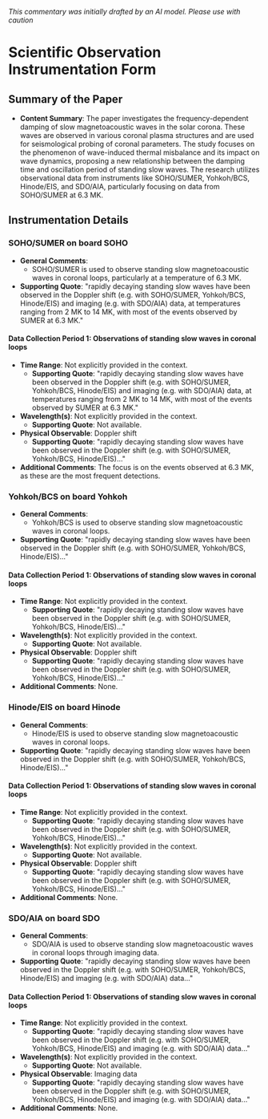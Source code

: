 _This commentary was initially drafted by an AI model. Please use with caution_

# Scientific Observation Instrumentation Form

## Summary of the Paper
- **Content Summary**: The paper investigates the frequency-dependent damping of slow magnetoacoustic waves in the solar corona. These waves are observed in various coronal plasma structures and are used for seismological probing of coronal parameters. The study focuses on the phenomenon of wave-induced thermal misbalance and its impact on wave dynamics, proposing a new relationship between the damping time and oscillation period of standing slow waves. The research utilizes observational data from instruments like SOHO/SUMER, Yohkoh/BCS, Hinode/EIS, and SDO/AIA, particularly focusing on data from SOHO/SUMER at 6.3 MK.

## Instrumentation Details

### SOHO/SUMER on board SOHO
- **General Comments**:
   - SOHO/SUMER is used to observe standing slow magnetoacoustic waves in coronal loops, particularly at a temperature of 6.3 MK.
- **Supporting Quote**: "rapidly decaying standing slow waves have been observed in the Doppler shift (e.g. with SOHO/SUMER, Yohkoh/BCS, Hinode/EIS) and imaging (e.g. with SDO/AIA) data, at temperatures ranging from 2 MK to 14 MK, with most of the events observed by SUMER at 6.3 MK."

#### Data Collection Period 1: Observations of standing slow waves in coronal loops
- **Time Range**: Not explicitly provided in the context.
   - **Supporting Quote**: "rapidly decaying standing slow waves have been observed in the Doppler shift (e.g. with SOHO/SUMER, Yohkoh/BCS, Hinode/EIS) and imaging (e.g. with SDO/AIA) data, at temperatures ranging from 2 MK to 14 MK, with most of the events observed by SUMER at 6.3 MK."
- **Wavelength(s)**: Not explicitly provided in the context.
   - **Supporting Quote**: Not available.
- **Physical Observable**: Doppler shift
   - **Supporting Quote**: "rapidly decaying standing slow waves have been observed in the Doppler shift (e.g. with SOHO/SUMER, Yohkoh/BCS, Hinode/EIS)..."
- **Additional Comments**: The focus is on the events observed at 6.3 MK, as these are the most frequent detections.

### Yohkoh/BCS on board Yohkoh
- **General Comments**:
   - Yohkoh/BCS is used to observe standing slow magnetoacoustic waves in coronal loops.
- **Supporting Quote**: "rapidly decaying standing slow waves have been observed in the Doppler shift (e.g. with SOHO/SUMER, Yohkoh/BCS, Hinode/EIS)..."

#### Data Collection Period 1: Observations of standing slow waves in coronal loops
- **Time Range**: Not explicitly provided in the context.
   - **Supporting Quote**: "rapidly decaying standing slow waves have been observed in the Doppler shift (e.g. with SOHO/SUMER, Yohkoh/BCS, Hinode/EIS)..."
- **Wavelength(s)**: Not explicitly provided in the context.
   - **Supporting Quote**: Not available.
- **Physical Observable**: Doppler shift
   - **Supporting Quote**: "rapidly decaying standing slow waves have been observed in the Doppler shift (e.g. with SOHO/SUMER, Yohkoh/BCS, Hinode/EIS)..."
- **Additional Comments**: None.

### Hinode/EIS on board Hinode
- **General Comments**:
   - Hinode/EIS is used to observe standing slow magnetoacoustic waves in coronal loops.
- **Supporting Quote**: "rapidly decaying standing slow waves have been observed in the Doppler shift (e.g. with SOHO/SUMER, Yohkoh/BCS, Hinode/EIS)..."

#### Data Collection Period 1: Observations of standing slow waves in coronal loops
- **Time Range**: Not explicitly provided in the context.
   - **Supporting Quote**: "rapidly decaying standing slow waves have been observed in the Doppler shift (e.g. with SOHO/SUMER, Yohkoh/BCS, Hinode/EIS)..."
- **Wavelength(s)**: Not explicitly provided in the context.
   - **Supporting Quote**: Not available.
- **Physical Observable**: Doppler shift
   - **Supporting Quote**: "rapidly decaying standing slow waves have been observed in the Doppler shift (e.g. with SOHO/SUMER, Yohkoh/BCS, Hinode/EIS)..."
- **Additional Comments**: None.

### SDO/AIA on board SDO
- **General Comments**:
   - SDO/AIA is used to observe standing slow magnetoacoustic waves in coronal loops through imaging data.
- **Supporting Quote**: "rapidly decaying standing slow waves have been observed in the Doppler shift (e.g. with SOHO/SUMER, Yohkoh/BCS, Hinode/EIS) and imaging (e.g. with SDO/AIA) data..."

#### Data Collection Period 1: Observations of standing slow waves in coronal loops
- **Time Range**: Not explicitly provided in the context.
   - **Supporting Quote**: "rapidly decaying standing slow waves have been observed in the Doppler shift (e.g. with SOHO/SUMER, Yohkoh/BCS, Hinode/EIS) and imaging (e.g. with SDO/AIA) data..."
- **Wavelength(s)**: Not explicitly provided in the context.
   - **Supporting Quote**: Not available.
- **Physical Observable**: Imaging data
   - **Supporting Quote**: "rapidly decaying standing slow waves have been observed in the Doppler shift (e.g. with SOHO/SUMER, Yohkoh/BCS, Hinode/EIS) and imaging (e.g. with SDO/AIA) data..."
- **Additional Comments**: None.
